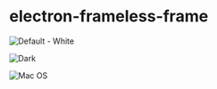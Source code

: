 # electron-frameless-frame

![Default - White](http://i.imgur.com/J2NkRoD.png)

![Dark](http://i.imgur.com/4qM0gq4.png)

![Mac OS](http://i.imgur.com/uR35P6e.png)
